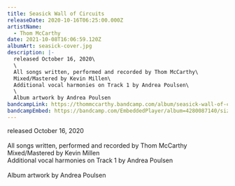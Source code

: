 ```yaml
---
title: Seasick Wall of Circuits
releaseDate: 2020-10-16T06:25:00.000Z
artistName:
  - Thom McCarthy
date: 2021-10-08T16:06:59.120Z
albumArt: seasick-cover.jpg
description: |-
  released October 16, 2020\
  \
  All songs written, performed and recorded by Thom McCarthy\
  Mixed/Mastered by Kevin Millen\
  Additional vocal harmonies on Track 1 by Andrea Poulsen\
  \
  Album artwork by Andrea Poulsen
bandcampLink: https://thommccarthy.bandcamp.com/album/seasick-wall-of-circuits
bandcampEmbed: https://bandcamp.com/EmbeddedPlayer/album=4280087140/size=small/bgcol=ffffff/linkcol=0687f5/transparent=true/
---
```

released October 16, 2020\
\
All songs written, performed and recorded by Thom McCarthy\
Mixed/Mastered by Kevin Millen\
Additional vocal harmonies on Track 1 by Andrea Poulsen\
\
Album artwork by Andrea Poulsen